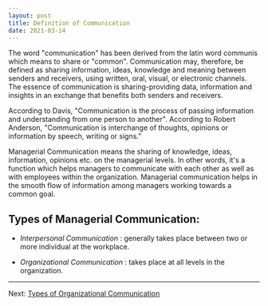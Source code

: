 ```yaml
---
layout: post
title: Definition of Communication
date: 2021-03-14
---
```


The word "communication" has been derived from the latin word communis which means to share or "common". Communication may, therefore, be defined as sharing information, ideas, knowledge and meaning between senders and receivers, using written, oral, visual, or electronic channels. The essence of communication is sharing-providing data, information and insights in an exchange that benefits both senders and receivers.

According to Davis, "Communication is the process of passing information and understanding from one person to another". According to Robert Anderson, "Communication is interchange of thoughts, opinions or information by speech, writing or signs."

Managerial Communication means the sharing of knowledge, ideas, information, opinions etc. on the managerial levels. In other words, it's a function which helps managers to communicate with each other as well as with employees within the organization. Managerial communication helps in the smooth flow of information among managers working towards a common goal. 

## Types of Managerial Communication:
- *Interpersonal Communication* : generally takes place between two or more individual at the workplace.

- *Organizational Communication* : takes place at all levels in the organization.

---
Next: [Types of Organizational Communication](https://blog.aadeshshrestha.com.np/2021/03/14/types-of-organizational-communication.html)
        